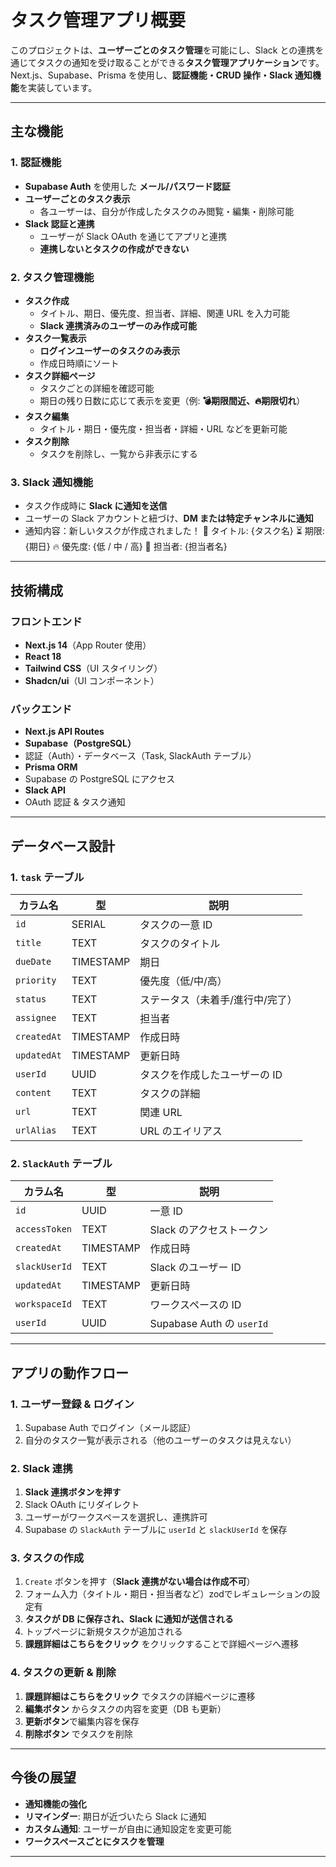 # タスク管理アプリ概要

このプロジェクトは、**ユーザーごとのタスク管理**を可能にし、Slack との連携を通じてタスクの通知を受け取ることができる**タスク管理アプリケーション**です。  
Next.js、Supabase、Prisma を使用し、**認証機能・CRUD 操作・Slack 通知機能**を実装しています。

---

## **主な機能**
### **1. 認証機能**
- **Supabase Auth** を使用した **メール/パスワード認証**
- **ユーザーごとのタスク表示**
  - 各ユーザーは、自分が作成したタスクのみ閲覧・編集・削除可能
- **Slack 認証と連携**
  - ユーザーが Slack OAuth を通じてアプリと連携  
  - **連携しないとタスクの作成ができない**

### **2. タスク管理機能**
- **タスク作成**
  - タイトル、期日、優先度、担当者、詳細、関連 URL を入力可能
  - **Slack 連携済みのユーザーのみ作成可能**
- **タスク一覧表示**
  - **ログインユーザーのタスクのみ表示**
  - 作成日時順にソート
- **タスク詳細ページ**
  - タスクごとの詳細を確認可能
  - 期日の残り日数に応じて表示を変更（例: **💣期限間近、🔥期限切れ**）
- **タスク編集**
  - タイトル・期日・優先度・担当者・詳細・URL などを更新可能
- **タスク削除**
  - タスクを削除し、一覧から非表示にする

### **3. Slack 通知機能**
- タスク作成時に **Slack に通知を送信**
- ユーザーの Slack アカウントと紐づけ、**DM または特定チャンネルに通知**
- 通知内容：新しいタスクが作成されました！ 📝 タイトル: {タスク名} ⏳ 期限: {期日} 🔥 優先度: {低 / 中 / 高} 👤 担当者: {担当者名}

---

## **技術構成**
### **フロントエンド**
- **Next.js 14**（App Router 使用）
- **React 18**
- **Tailwind CSS**（UI スタイリング）
- **Shadcn/ui**（UI コンポーネント）

### **バックエンド**
- **Next.js API Routes**
- **Supabase（PostgreSQL）**
- 認証（Auth）・データベース（Task, SlackAuth テーブル）
- **Prisma ORM**
- Supabase の PostgreSQL にアクセス
- **Slack API**
- OAuth 認証 & タスク通知

---

## **データベース設計**

### **1. `task` テーブル**
| カラム名  | 型       | 説明 |
|-----------|---------|------|
| `id` | SERIAL | タスクの一意 ID |
| `title` | TEXT | タスクのタイトル |
| `dueDate` | TIMESTAMP | 期日 |
| `priority` | TEXT | 優先度（低/中/高） |
| `status` | TEXT | ステータス（未着手/進行中/完了） |
| `assignee` | TEXT | 担当者 |
| `createdAt` | TIMESTAMP | 作成日時 |
| `updatedAt` | TIMESTAMP | 更新日時 |
| `userId` | UUID | タスクを作成したユーザーの ID |
| `content` | TEXT | タスクの詳細 |
| `url` | TEXT | 関連 URL |
| `urlAlias` | TEXT | URL のエイリアス |


### **2. `SlackAuth` テーブル**
| カラム名      | 型       | 説明 |
|--------------|---------|------|
| `id`         | UUID    | 一意 ID |
| `accessToken` | TEXT    | Slack のアクセストークン |
| `createdAt`  | TIMESTAMP | 作成日時 |
| `slackUserId` | TEXT    | Slack のユーザー ID |
| `updatedAt`  | TIMESTAMP | 更新日時 |
| `workspaceId` | TEXT    | ワークスペースの ID |
| `userId`     | UUID    | Supabase Auth の `userId` |

---

## **アプリの動作フロー**
### **1. ユーザー登録 & ログイン**
1. Supabase Auth でログイン（メール認証）
2. 自分のタスク一覧が表示される（他のユーザーのタスクは見えない）

### **2. Slack 連携**
1. **Slack 連携ボタンを押す**
2. Slack OAuth にリダイレクト
3. ユーザーがワークスペースを選択し、連携許可
4. Supabase の `SlackAuth` テーブルに `userId` と `slackUserId` を保存

### **3. タスクの作成**
1. `Create` ボタンを押す（**Slack 連携がない場合は作成不可**）
2. フォーム入力（タイトル・期日・担当者など）zodでレギュレーションの設定有
3. **タスクが DB に保存され、Slack に通知が送信される**
4. トップページに新規タスクが追加される
5. **課題詳細はこちらをクリック** をクリックすることで詳細ページへ遷移

### **4. タスクの更新 & 削除**
1. **課題詳細はこちらをクリック** でタスクの詳細ページに遷移
2. **編集ボタン** からタスクの内容を変更（DB も更新）
3. **更新ボタン**で編集内容を保存
4. **削除ボタン** でタスクを削除

---

## **今後の展望**
- **通知機能の強化**
- **リマインダー**: 期日が近づいたら Slack に通知
- **カスタム通知**: ユーザーが自由に通知設定を変更可能
- **ワークスペースごとにタスクを管理**
---
